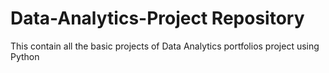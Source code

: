 # Data-Analytics-Project Repository 

This contain all the basic projects of Data Analytics portfolios project using Python 
